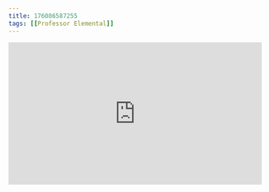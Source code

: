 ```yaml
---
title: 176086587255
tags: [[Professor Elemental]]
---
```

<iframe allow="accelerometer; autoplay; clipboard-write; encrypted-media; gyroscope; picture-in-picture" allowfullscreen="" frameborder="0" height="281" id="youtube_iframe" src="https://www.youtube.com/embed/tFL5GTKwonQ?feature=oembed&amp;enablejsapi=1&amp;origin=https://safe.txmblr.com&amp;wmode=opaque" width="500"></iframe>